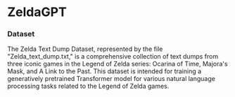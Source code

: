 # ZeldaGPT

### Dataset

The Zelda Text Dump Dataset, represented by the file "Zelda_text_dump.txt," is a comprehensive collection of text dumps from three iconic games in the Legend of Zelda series: Ocarina of Time, Majora's Mask, and A Link to the Past. This dataset is intended for training a generatively pretrained Transformer model for various natural language processing tasks related to the Legend of Zelda games.

